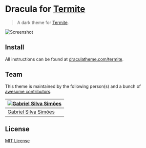 # Dracula for [Termite](https://github.com/thestinger/termite)

> A dark theme for [Termite](https://github.com/thestinger/termite).

![Screenshot](/screenshot.png)

## Install

All instructions can be found at [draculatheme.com/termite](https://draculatheme.com/termite).

## Team

This theme is maintained by the following person(s) and a bunch of [awesome contributors](https://github.com/dracula/termite/graphs/contributors).

[![Gabriel Silva Simões](https://avatars0.githubusercontent.com/u/7032965?v=3&s=70)](https://github.com/gabrielsimoes) |
--- |
[Gabriel Silva Simões](https://github.com/gabrielsimoes) |

## License

[MIT License](./LICENSE)
